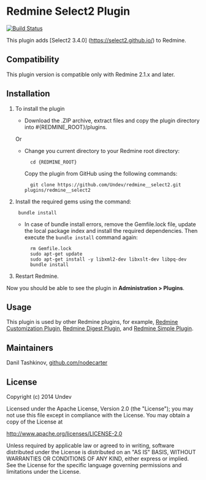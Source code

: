 # Redmine Select2 Plugin

[![Build Status](https://travis-ci.org/Undev/redmine__select2.png?branch=master)](https://travis-ci.org/Undev/redmine__select2)

This plugin adds [Select2 3.4.0] (https://select2.github.io/) to Redmine.

## Compatibility

This plugin version is compatible only with Redmine 2.1.x and later.

## Installation

1. To install the plugin
    * Download the .ZIP archive, extract files and copy the plugin directory into #{REDMINE_ROOT}/plugins.
    
    Or

    * Change you current directory to your Redmine root directory:  

            cd {REDMINE_ROOT}
            
      Copy the plugin from GitHub using the following commands:
      
            git clone https://github.com/Undev/redmine__select2.git plugins/redmine__select2
            
2. Install the required gems using the command:  

        bundle install  

    * In case of bundle install errors, remove the Gemfile.lock file, update the local package index and install the required dependencies. Then execute the `bundle install` command again:  

            rm Gemfile.lock
            sudo apt-get update
            sudo apt-get install -y libxml2-dev libxslt-dev libpq-dev
            bundle install
            
3. Restart Redmine.

Now you should be able to see the plugin in **Administration > Plugins**.

## Usage

This plugin is used by other Redmine plugins, for example, [Redmine Customization Plugin](https://github.com/Undev/redmine_customize), [Redmine Digest Plugin](https://github.com/Undev/redmine_digest), and [Redmine Simple Plugin](https://github.com/Undev/redmine_simple).

## Maintainers

Danil Tashkinov, [github.com/nodecarter](https://github.com/nodecarter)

## License

Copyright (c) 2014 Undev

Licensed under the Apache License, Version 2.0 (the "License");
you may not use this file except in compliance with the License.
You may obtain a copy of the License at

http://www.apache.org/licenses/LICENSE-2.0

Unless required by applicable law or agreed to in writing, software
distributed under the License is distributed on an "AS IS" BASIS,
WITHOUT WARRANTIES OR CONDITIONS OF ANY KIND, either express or implied.
See the License for the specific language governing permissions and
limitations under the License.

